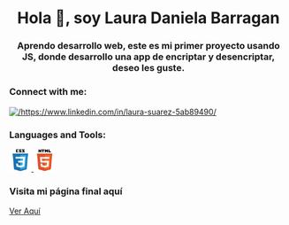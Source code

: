 <h1 align="center">Hola 👋, soy Laura Daniela Barragan</h1>
<h3 align="center">Aprendo desarrollo web, este es mi primer proyecto usando JS, donde desarrollo una app de encriptar y desencriptar, deseo les guste.</h3>

<h3 align="left">Connect with me:</h3>
<p align="left">
<a href="https://linkedin.com/in/https://www.linkedin.com/in/laura-suarez-5ab89490/" target="blank"><img align="center" src="https://raw.githubusercontent.com/rahuldkjain/github-profile-readme-generator/master/src/images/icons/Social/linked-in-alt.svg" alt="/https://www.linkedin.com/in/laura-suarez-5ab89490/" height="30" width="40" /></a>
</p>

<h3 align="left">Languages and Tools:</h3>
<p align="left"> <a href="https://www.w3schools.com/css/" target="_blank" rel="noreferrer"> <img src="https://raw.githubusercontent.com/devicons/devicon/master/icons/css3/css3-original-wordmark.svg" alt="css3" width="40" height="40"/> </a> <a href="https://www.w3.org/html/" target="_blank" rel="noreferrer"> <img src="https://raw.githubusercontent.com/devicons/devicon/master/icons/html5/html5-original-wordmark.svg" alt="html5" width="40" height="40"/> </a> </p>
<h3>Visita mi página final aquí</h3>
<a href="https://studiofreccia.vercel.app/">Ver Aquí</a>
<p align= "left"> <a href= "">